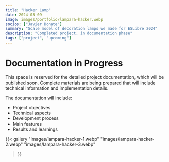 ```yaml
---
title: "Hacker Lamp"
date: 2024-03-09
image: images/portfolio/lampara-hacker.webp
socios: ["Javier Donate"]
summary: "Scale model of decoration lamps we made for ESLibre 2024"
description: "Completed project, in documentation phase"
tags: ["project", "upcoming"]
---
```


# Documentation in Progress

This space is reserved for the detailed project documentation, which will be published soon. Complete materials are being prepared that will include technical information and implementation details.

The documentation will include:
- Project objectives
- Technical aspects
- Development process
- Main features
- Results and learnings

{{< gallery
"images/lampara-hacker-1.webp"
"images/lampara-hacker-2.webp"
"images/lampara-hacker-3.webp"
>}}